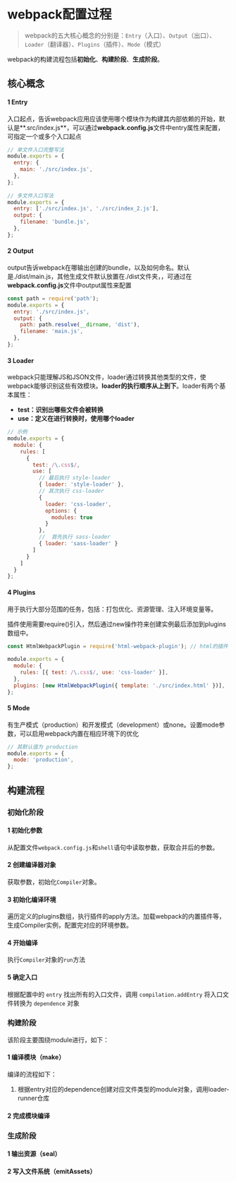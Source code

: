 # webpack配置过程

> webpack的五大核心概念的分别是：`Entry`（入口）、`Output`（出口）、`Loader`（翻译器）、`Plugins`（插件）、`Mode`（模式）

webpack的构建流程包括**初始化**、**构建阶段**、**生成阶段**。



## 核心概念

#### 1 Entry

入口起点，告诉webpack应用应该使用哪个模块作为构建其内部依赖的开始，默认是**.src/index.js**，可以通过**webpack.config.js**文件中entry属性来配置，可指定一个或多个入口起点

```js
// 单文件入口完整写法
module.exports = {
  entry: {
    main: './src/index.js',
  },
};
 
// 多文件入口写法
module.exports = {
  entry: ['./src/index.js', './src/index_2.js'],
  output: {
    filename: 'bundle.js',
  },
};
```

#### 2 Output

output告诉webpack在哪输出创建的bundle，以及如何命名。默认是./dist/main.js，其他生成文件默认放置在./dist文件夹，，可通过在**webpack.config.js**文件中output属性来配置

```js
const path = require('path');
module.exports = {
  entry: './src/index.js',
  output: {
    path: path.resolve(__dirname, 'dist'),
    filename: 'main.js',
  },
};
```

#### 3 Loader

webpack只能理解JS和JSON文件，loader通过转换其他类型的文件，使webpack能够识别这些有效模块。**loader的执行顺序从上到下**。loader有两个基本属性：

- **test：识别出哪些文件会被转换**
- **use：定义在进行转换时，使用哪个loader**

```js
// 示例
module.exports = {
  module: {
    rules: [
      {
        test: /\.css$/,
        use: [
          // 最后执行 style-loader
          { loader: 'style-loader' },
          // 其次执行 css-loader
          {
            loader: 'css-loader',
            options: {
              modules: true
            }
          },
          //  首先执行 sass-loader
          { loader: 'sass-loader' }
        ]
      }
    ]
  }
};
```

#### 4 Plugins

用于执行大部分范围的任务，包括：打包优化、资源管理、注入环境变量等。

插件使用需要require()引入，然后通过new操作符来创建实例最后添加到plugins数组中。

```js
const HtmlWebpackPlugin = require('html-webpack-plugin'); // html的插件
 
module.exports = {
  module: {
    rules: [{ test: /\.css$/, use: 'css-loader' }],
  },
  plugins: [new HtmlWebpackPlugin({ template: './src/index.html' })],
};
```

#### 5 Mode

有生产模式（production）和开发模式（development）或none。设置mode参数，可以启用webpack内置在相应环境下的优化

```js
// 其默认值为 production
module.exports = {
  mode: 'production',
};
```



## 构建流程

### 初始化阶段

#### 1 初始化参数

从配置文件`webpack.config.js`和`shell`语句中读取参数，获取合并后的参数。

#### 2 创建编译器对象

获取参数，初始化`Compiler`对象。

#### 3 初始化编译环境

遍历定义的plugins数组，执行插件的apply方法。加载webpack的内置插件等，生成Compiler实例，配置完对应的环境参数。

#### 4 开始编译

执行`Compiler`对象的`run`方法

#### 5 确定入口

根据配置中的 `entry` 找出所有的入口文件，调用 `compilation.addEntry` 将入口文件转换为 `dependence` 对象



### 构建阶段

该阶段主要围绕module进行，如下：

#### 1 编译模块（make）

编译的流程如下：

1. 根据entry对应的dependence创建对应文件类型的module对象，调用loader-runner仓库

#### 2 完成模块编译

### 生成阶段

#### 1 输出资源（seal）

#### 2 写入文件系统（emitAssets）

